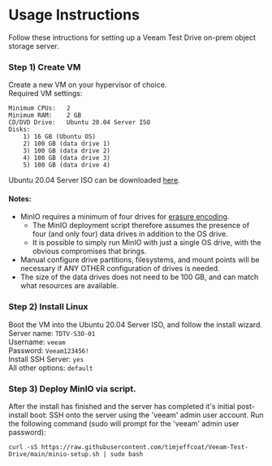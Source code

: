 # Usage Instructions
Follow these intructions for setting up a Veeam Test Drive on-prem object storage server.

### Step 1) Create VM
Create a new VM on your hypervisor of choice.  
Required VM settings:
```
Minimum CPUs:	2
Minimum RAM:	2 GB
CD/DVD Drive: 	Ubuntu 20.04 Server ISO
Disks:
	1) 16 GB (Ubuntu OS)
	2) 100 GB (data drive 1)
	3) 100 GB (data drive 2)
	4) 100 GB (data drive 3)
	5) 100 GB (data drive 4)
```	
Ubuntu 20.04 Server ISO can be downloaded [here](https://releases.ubuntu.com/20.04/ubuntu-20.04.3-live-server-amd64.iso).

#### Notes:
* MinIO requires a minimum of four drives for [erasure encoding](https://docs.min.io/minio/baremetal/concepts/erasure-coding.html).
	* The MinIO deployment script therefore assumes the presence of four (and only four) data drives in addition to the OS drive. 
	* It is possible to simply run MinIO with just a single OS drive, with the obvious compromises that brings. 
* Manual configure drive partitions, filesystems, and mount points will be necessary if ANY OTHER configuration of drives is needed. 
* The size of the data drives does not need to be 100 GB, and can match what resources are available.

### Step 2) Install Linux
Boot the VM into the Ubuntu 20.04 Server ISO, and follow the install wizard.
Server name:		`TDTV-S3O-01`  
Username: 		`veeam`  
Password: 		`Veeam123456!`  
Install SSH Server:	`yes`  
All other options:	`default`  

### Step 3) Deploy MinIO via script.
After the install has finished and the server has completed it's initial post-install boot:
SSH onto the server using the 'veeam' admin user account.
Run the following command (sudo will prompt for the 'veeam' admin user password):
```
curl -sS https://raw.githubusercontent.com/timjeffcoat/Veeam-Test-Drive/main/minio-setup.sh | sudo bash
```
